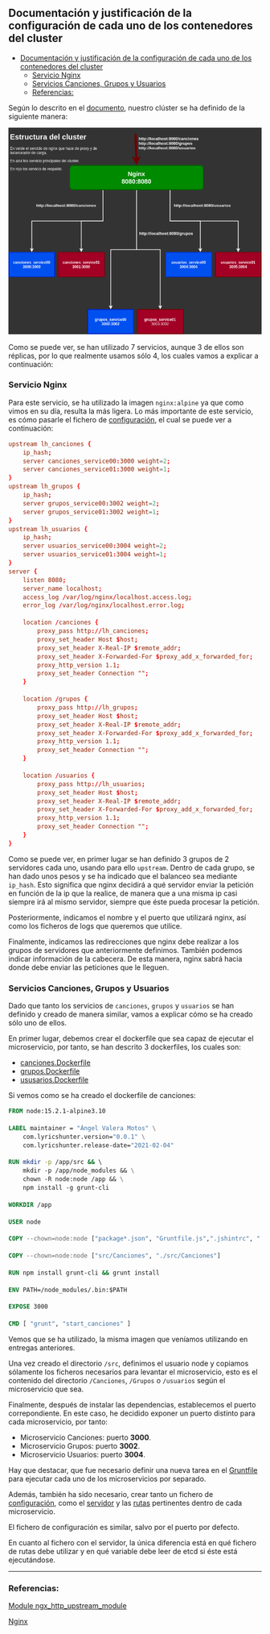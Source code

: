 ## Documentación y justificación de la configuración de cada uno de los contenedores del cluster

<!-- ![](../Img/ "") -->

- [Documentación y justificación de la configuración de cada uno de los contenedores del cluster](#documentación-y-justificación-de-la-configuración-de-cada-uno-de-los-contenedores-del-cluster)
  - [Servicio Nginx](#servicio-nginx)
  - [Servicios Canciones, Grupos y Usuarios](#servicios-canciones-grupos-y-usuarios)
  - [Referencias:](#referencias)

Según lo descrito en el [documento](./EstructuraCluster.md), nuestro clúster se ha definido de la siguiente manera:

![Estructura del cluster](../Img/Img_EstructuraCluster/estructuraCluster.png "Estructura del cluster")

Como se puede ver, se han utilizado 7 servicios, aunque 3 de ellos son réplicas, por lo que realmente usamos sólo 4, los cuales vamos a explicar a continuación:

### Servicio Nginx

Para este servicio, se ha utilizado la imagen `nginx:alpine` ya que como vimos en su día, resulta la más ligera.
Lo más importante de este servicio, es cómo pasarle el fichero de [configuración](../../Config/nginx/conf.d/nginx.conf), el cual se puede ver a continuación:

```conf
upstream lh_canciones {  
    ip_hash;          
    server canciones_service00:3000 weight=2;	
    server canciones_service01:3000 weight=1;
}
upstream lh_grupos {  
    ip_hash;
    server grupos_service00:3002 weight=2;	
    server grupos_service01:3002 weight=1;    
}
upstream lh_usuarios {   
    ip_hash;
    server usuarios_service00:3004 weight=2;	
    server usuarios_service01:3004 weight=1;  
}
server {
    listen 8080;
    server_name localhost;
    access_log /var/log/nginx/localhost.access.log;
    error_log /var/log/nginx/localhost.error.log;	           
    
    location /canciones {
        proxy_pass http://lh_canciones;
        proxy_set_header Host $host;
        proxy_set_header X-Real-IP $remote_addr;
        proxy_set_header X-Forwarded-For $proxy_add_x_forwarded_for;
        proxy_http_version 1.1;
        proxy_set_header Connection "";                    
    }

    location /grupos {
        proxy_pass http://lh_grupos;
        proxy_set_header Host $host;
        proxy_set_header X-Real-IP $remote_addr;
        proxy_set_header X-Forwarded-For $proxy_add_x_forwarded_for;
        proxy_http_version 1.1;
        proxy_set_header Connection "";                    
    }

    location /usuarios {
        proxy_pass http://lh_usuarios;
        proxy_set_header Host $host;
        proxy_set_header X-Real-IP $remote_addr;
        proxy_set_header X-Forwarded-For $proxy_add_x_forwarded_for;
        proxy_http_version 1.1;
        proxy_set_header Connection "";                    
    }
}
```

Como se puede ver, en primer lugar se han definido 3 grupos de 2 servidores cada uno, usando para ello `upstream`. Dentro de cada grupo, se han dado unos pesos y se ha indicado que el balanceo sea mediante `ip_hash`. Esto significa que nginx decidirá a qué servidor enviar la petición en función de la ip que la realice, de manera que a una misma ip casi siempre irá al mismo servidor, siempre que éste pueda procesar la petición.

Posteriormente, indicamos el nombre y el puerto que utilizará nginx, así como los ficheros de logs que queremos que utilice.

Finalmente, indicamos las redirecciones que nginx debe realizar a los grupos de servidores que anteriormente definimos. También podemos indicar información de la cabecera. De esta manera, nginx sabrá hacia donde debe enviar las peticiones que le lleguen.

### Servicios Canciones, Grupos y Usuarios

Dado que tanto los servicios de `canciones`, `grupos` y `usuarios` se han definido y creado de manera similar, vamos a explicar cómo se ha creado sólo uno de ellos.

En primer lugar, debemos crear el dockerfile que sea capaz de ejecutar el microservicio, por tanto, se han descrito 3 dockerfiles, los cuales son:

- [canciones.Dockerfile](../../canciones.Dockerfile)
- [grupos.Dockerfile](../../grupos.Dockerfile)
- [ususarios.Dockerfile](../../ususarios.Dockerfile)

Si vemos como se ha creado el dockerfile de canciones:

```Dockerfile
FROM node:15.2.1-alpine3.10

LABEL maintainer = "Ángel Valera Motos" \
    com.lyricshunter.version="0.0.1" \
    com.lyricshunter.release-date="2021-02-04" 

RUN mkdir -p /app/src && \       
    mkdir -p /app/node_modules && \
    chown -R node:node /app && \
    npm install -g grunt-cli 

WORKDIR /app

USER node 

COPY --chown=node:node ["package*.json", "Gruntfile.js",".jshintrc", "./"]

COPY --chown=node:node ["src/Canciones", "./src/Canciones"]

RUN npm install grunt-cli && grunt install

ENV PATH=/node_modules/.bin:$PATH

EXPOSE 3000

CMD [ "grunt", "start_canciones" ]
```
Vemos que se ha utilizado, la misma imagen que veníamos utilizando en entregas anteriores. 

Una vez creado el directorio `/src`, definimos el usuario node y copiamos sólamente los ficheros necesarios para levantar el microservicio, esto es el contenido del directorio `/Canciones`, `/Grupos` o `/usuarios` según el microservicio que sea. 

Finalmente, después de instalar las dependencias, establecemos el puerto correpondiente. En este caso, he decidido exponer un puerto distinto para cada microservicio, por tanto:

- Microservicio Canciones: puerto **3000**.
- Microservicio Grupos: puerto **3002**.
- Microservicio Usuarios: puerto **3004**.


Hay que destacar, que fue necesario definir una nueva tarea en el [Gruntfile](../../Gruntfile.js) para ejecutar cada uno de los microservicios por separado.

Además, también ha sido necesario, crear tanto un fichero de [configuración](../../src/Canciones/Config.js), como el [servidor](../../src/Canciones/server.js) y las [rutas](../../src/Canciones/routes/canciones.js) pertinentes dentro de cada microservicio.

El fichero de configuración es similar, salvo por el puerto por defecto.

En cuanto al fichero con el servidor, la única diferencia está en qué fichero de rutas debe utilizar y en qué variable debe leer de etcd si éste está ejecutándose.

---
### Referencias:

[Module ngx_http_upstream_module](http://nginx.org/en/docs/http/ngx_http_upstream_module.html#ip_hash)

[Nginx](http://nginx.org/)

[]()

[]()

[]()

[]()